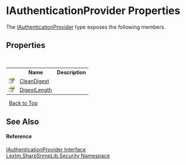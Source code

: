 # IAuthenticationProvider Properties
 

The <a href="T_Lextm_SharpSnmpLib_Security_IAuthenticationProvider">IAuthenticationProvider</a> type exposes the following members.


## Properties
&nbsp;<table><tr><th></th><th>Name</th><th>Description</th></tr><tr><td>![Public property](media/pubproperty.gif "Public property")</td><td><a href="P_Lextm_SharpSnmpLib_Security_IAuthenticationProvider_CleanDigest">CleanDigest</a></td><td /></tr><tr><td>![Public property](media/pubproperty.gif "Public property")</td><td><a href="P_Lextm_SharpSnmpLib_Security_IAuthenticationProvider_DigestLength">DigestLength</a></td><td /></tr></table>&nbsp;
<a href="#iauthenticationprovider-properties">Back to Top</a>

## See Also


#### Reference
<a href="T_Lextm_SharpSnmpLib_Security_IAuthenticationProvider">IAuthenticationProvider Interface</a><br /><a href="N_Lextm_SharpSnmpLib_Security">Lextm.SharpSnmpLib.Security Namespace</a><br />